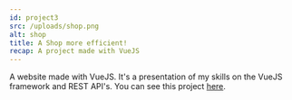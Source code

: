 ```yaml
---
id: project3
src: /uploads/shop.png
alt: shop
title: A Shop more efficient!
recap: A project made with VueJS
---
```

A website made with VueJS. It's a presentation of my skills on the VueJS framework and REST API's. You can see this project [here](https://shop-testing-vitesse.netlify.app/).